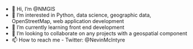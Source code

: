 - 👋 Hi, I’m @NMGIS
- 👀 I’m interested in Python, data science, geographic data, OpenStreetMap, web application development
- 🌱 I’m currently learning front end development
- 💞️ I’m looking to collaborate on any projects with a geospatial component
- 📫 How to reach me - Twitter: @NevinMcIntyre

<!---
NMGIS/NMGIS is a ✨ special ✨ repository because its `README.md` (this file) appears on your GitHub profile.
You can click the Preview link to take a look at your changes.
--->
